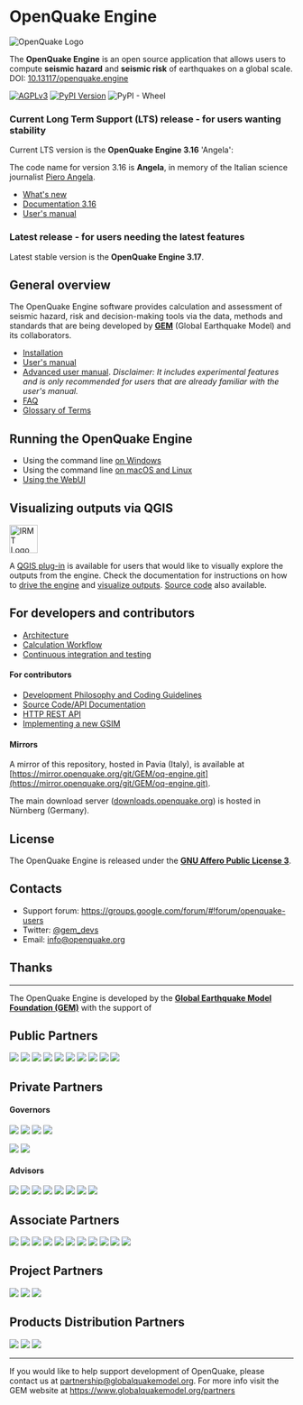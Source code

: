 # OpenQuake Engine

![OpenQuake Logo](https://raw.githubusercontent.com/gem/oq-infrastructure/master/logos/oq-logo.png)

The **OpenQuake Engine** is an open source application that allows users to compute **seismic hazard** and **seismic risk** of earthquakes on a global scale. DOI: [10.13117/openquake.engine](https://doi.org/10.13117/openquake.engine)

<!-- GEM BEGIN: apply the following patch with the proper values for the next release
-[![Build Status](https://travis-ci.org/gem/oq-engine.svg?branch=master)](https://travis-ci.org/gem/oq-engine)
 

-### Current stable
+## OpenQuake Engine version 2.6 (Gutenberg)
 
-Current stable version is the **OpenQuake Engine 2.5** 'Fourier'. The documentation is available at https://github.com/gem/oq-engine/tree/engine-2.5#openquake-engine.
-* [What's new](https://github.com/gem/oq-engine/blob/engine-2.5/doc/whats-new.md)
-
+Starting from OpenQuake version 2.0 we have introduced a "code name" to honour earthquake scientists.
 
+The code name for version 2.6 is **Gutenberg**, in memory of [Beno Gutenberg](https://en.wikipedia.org/wiki/Beno_Gutenberg).
+* [What's new](https://github.com/gem/oq-engine/blob/engine-2.6/doc/whats-new.md)
+ 
+## Documentation
-## Documentation (master tree)
-->

[![AGPLv3](https://www.gnu.org/graphics/agplv3-88x31.png)](https://www.gnu.org/licenses/agpl.html)
[![PyPI Version](https://img.shields.io/pypi/v/openquake.engine.svg)](https://pypi.python.org/pypi/openquake.engine)
![PyPI - Wheel](https://img.shields.io/pypi/wheel/openquake.engine.svg)

### Current Long Term Support (LTS) release - for users wanting stability

Current LTS version is the **OpenQuake Engine 3.16** 'Angela':

The code name for version 3.16 is **Angela**, in memory of the Italian science journalist [Piero Angela](https://en.wikipedia.org/wiki/Piero_Angela).
* [What's new](https://github.com/gem/oq-engine/blob/engine-3.16/doc/whats-new.md)
* [Documentation 3.16](https://github.com/gem/oq-engine/tree/engine-3.16#openquake-engine)
* [User's manual](https://docs.openquake.org/oq-engine/manual/latest/)


### Latest release - for users needing the latest features

Latest stable version is the **OpenQuake Engine 3.17**.

<!-- GEM END -->

## General overview

The OpenQuake Engine software provides calculation and assessment of seismic hazard, risk and decision-making tools via the data, methods and standards that are being developed by **[GEM](http://www.globalquakemodel.org)** (Global Earthquake Model) and its collaborators.

* [Installation](https://github.com/gem/oq-engine/blob/engine-3.17/doc/installing/README.md)
* [User's manual](https://docs.openquake.org/oq-engine/manual/latest/)
* [Advanced user manual](https://docs.openquake.org/oq-engine/advanced/master/). _Disclaimer: It includes experimental features and is only recommended for users that are already familiar with the user's manual._
* [FAQ](https://github.com/gem/oq-engine/blob/engine-3.17/doc/faq.md)
* [Glossary of Terms](https://github.com/gem/oq-engine/blob/engine-3.17/doc/glossary.md)


## Running the OpenQuake Engine

* Using the command line [on Windows](https://github.com/gem/oq-engine/blob/engine-3.17/doc/running/windows.md)
* Using the command line [on macOS and Linux](https://github.com/gem/oq-engine/blob/engine-3.17/doc/running/unix.md)
* [Using the WebUI](https://github.com/gem/oq-engine/blob/engine-3.17/doc/running/server.md)

## Visualizing outputs via QGIS

<img src="https://github.com/gem/oq-infrastructure/raw/master/icons/irmt_icon.png" alt="IRMT Logo" width="50" >

A [QGIS plug-in](https://plugins.qgis.org/plugins/svir/) is available for users that would like to visually explore the outputs from the engine. 
Check the documentation for instructions on how to [drive the engine](https://docs.openquake.org/oq-irmt-qgis/latest/14_driving_the_oqengine.html) and [visualize outputs](https://docs.openquake.org/oq-irmt-qgis/latest/15_viewer_dock.html). [Source code](https://github.com/gem/oq-irmt-qgis) also available.

## For developers and contributors

* [Architecture](https://github.com/gem/oq-engine/blob/engine-3.17/doc/adv-manual/architecture.rst)
* [Calculation Workflow](https://github.com/gem/oq-engine/blob/engine-3.17/doc/calculation-workflow.md)
* [Continuous integration and testing](https://github.com/gem/oq-engine/blob/engine-3.17/doc/testing.md)

#### For contributors

* [Development Philosophy and Coding Guidelines](https://github.com/gem/oq-engine/blob/engine-3.17/doc/development-guidelines.md)
* [Source Code/API Documentation](http://docs.openquake.org/oq-engine/)
* [HTTP REST API](https://github.com/gem/oq-engine/blob/engine-3.17/doc/web-api.md)
* [Implementing a new GSIM](https://github.com/gem/oq-engine/blob/engine-3.17/doc/implementing-new-gsim.md)


#### Mirrors

A mirror of this repository, hosted in Pavia (Italy), is available at [https://mirror.openquake.org/git/GEM/oq-engine.git](https://mirror.openquake.org/git/GEM/oq-engine.git).

The main download server ([downloads.openquake.org](https://downloads.openquake.org/)) is hosted in Nürnberg (Germany).


## License

The OpenQuake Engine is released under the **[GNU Affero Public License 3](https://github.com/gem/oq-engine/blob/engine-3.17/LICENSE)**.

## Contacts

* Support forum: https://groups.google.com/forum/#!forum/openquake-users
* Twitter: [@gem_devs](https://twitter.com/gem_devs)
* Email: info@openquake.org


## Thanks

***

The OpenQuake Engine is developed by the **[Global Earthquake Model Foundation (GEM)](http://gem.foundation)** with the support of

## Public Partners

![](https://github.com/gem/oq-infrastructure/raw/master/logos/public/nerc.png)
![](https://github.com/gem/oq-infrastructure/raw/master/logos/public/dpc.png)
![](https://github.com/gem/oq-infrastructure/raw/master/logos/public/gns_science.png)
![](https://github.com/gem/oq-infrastructure/raw/master/logos/public/aus.png)
![](https://github.com/gem/oq-infrastructure/raw/master/logos/public/nrcan.png)
![](https://github.com/gem/oq-infrastructure/raw/master/logos/public/NTU.png)
![](https://github.com/gem/oq-infrastructure/raw/master/logos/public/nset.png)
![](https://github.com/gem/oq-infrastructure/raw/master/logos/public/swiss_1.jpg)
![](https://github.com/gem/oq-infrastructure/raw/master/logos/public/tem.png)
![](https://github.com/gem/oq-infrastructure/raw/master/logos/public/usaid.jpg)

## Private Partners

#### Governors
![](https://github.com/gem/oq-infrastructure/raw/master/logos/private/governors/eucentre.png)
![](https://github.com/gem/oq-infrastructure/raw/master/logos/private/governors/FMGlobal.jpg)
![](https://github.com/gem/oq-infrastructure/raw/master/logos/private/governors/hannoverRe.jpg)
![](https://github.com/gem/oq-infrastructure/raw/master/logos/private/governors/munichRe.jpg)

![](https://github.com/gem/oq-infrastructure/raw/master/logos/private/governors/swissRe.png)
![](https://github.com/gem/oq-infrastructure/raw/master/logos/private/governors/verisk.png)


#### Advisors
![](https://github.com/gem/oq-infrastructure/raw/master/logos/private/advisors/axa.png)
![](https://github.com/gem/oq-infrastructure/raw/master/logos/private/advisors/descartes.png)
![](https://github.com/gem/oq-infrastructure/raw/master/logos/private/advisors/oneconcern.png)
![](https://github.com/gem/oq-infrastructure/raw/master/logos/private/advisors/guycarpenter.png)
![](https://github.com/gem/oq-infrastructure/raw/master/logos/private/advisors/partnerRe.png)
![](https://github.com/gem/oq-infrastructure/raw/master/logos/private/advisors/global_parametrics.png)
![](https://github.com/gem/oq-infrastructure/raw/master/logos/private/advisors/safehub.png)
![](https://github.com/gem/oq-infrastructure/raw/master/logos/private/advisors/wtw.png)


## Associate Partners

![](https://github.com/gem/oq-infrastructure/raw/master/logos/associate/apdim.png)
![](https://github.com/gem/oq-infrastructure/raw/master/logos/associate/cssc.png)
![](https://github.com/gem/oq-infrastructure/raw/master/logos/associate/EERI_GEM.png)
![](https://github.com/gem/oq-infrastructure/raw/master/logos/associate/iaee.png)
![](https://github.com/gem/oq-infrastructure/raw/master/logos/associate/iaspei.png)
![](https://github.com/gem/oq-infrastructure/raw/master/logos/associate/IRDRICSU.png)
![](https://github.com/gem/oq-infrastructure/raw/master/logos/associate/istructe.jpg)
![](https://github.com/gem/oq-infrastructure/raw/master/logos/associate/oecd.png)
![](https://github.com/gem/oq-infrastructure/raw/master/logos/associate/undrr.jpg)
![](https://github.com/gem/oq-infrastructure/raw/master/logos/associate/unesco.png)
![](https://github.com/gem/oq-infrastructure/raw/master/logos/associate/usgs.jpg)


## Project Partners

![](https://github.com/gem/oq-infrastructure/raw/master/logos/project/aon.png)
![](https://github.com/gem/oq-infrastructure/raw/master/logos/project/sg.jpg)
![](https://github.com/gem/oq-infrastructure/raw/master/logos/project/sura.png)


## Products Distribution Partners

![](https://github.com/gem/oq-infrastructure/raw/master/logos/prod_distr/imagecat.png)
![](https://github.com/gem/oq-infrastructure/raw/master/logos/prod_distr/nasdaq.png)
![](https://github.com/gem/oq-infrastructure/raw/master/logos/prod_distr/verisk.png)

***


If you would like to help support development of OpenQuake, please contact us at [partnership@globalquakemodel.org](mailto:partnership@globalquakemodel.org).
For more info visit the GEM website at https://www.globalquakemodel.org/partners
